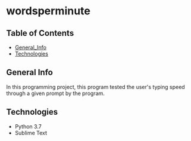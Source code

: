 # wordsperminute

## Table of Contents
* [General_Info](#general-info)
* [Technologies](#technologies)

## General Info
In this programming project, this program tested the user's typing speed through a given prompt by the program.

## Technologies
* Python 3.7
* Sublime Text
